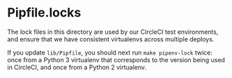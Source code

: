 # Pipfile.locks

The lock files in this directory are used by our CircleCI test environments, and ensure that we have consistent virtualenvs across multiple deploys.

If you update `lib/Pipfile`, you should next run `make pipenv-lock` twice: once from a Python 3 virtualenv that corresponds to the version being used in CircleCI, and once from a Python 2 virtualenv.
